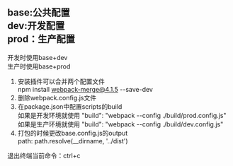 base:公共配置  
dev:开发配置  
prod：生产配置
---
开发时使用base+dev  
生产时使用base+prod

1. 安装插件可以合并两个配置文件  
npm install webpack-merge@4.1.5 --save-dev
2. 删除webpack.config.js文件
3. 在package.json中配置scripts的build  
如果是开发环境就使用   "build": "webpack --config ./build/prod.config.js"   
如果是生产环境就使用   "build": "webpack --config ./build/dev.config.js"
4. 打包的时候更改base.config.js的output   
path: path.resolve(__dirname, '../dist')

退出终端当前命令：ctrl+c